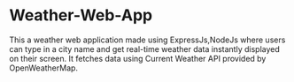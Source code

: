 # Weather-Web-App

This a weather web application made using ExpressJs,NodeJs  where users can type in a city name and get real-time weather data instantly displayed on their screen.
It fetches data using Current Weather API provided by OpenWeatherMap.
